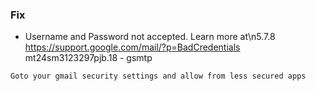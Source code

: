 ### Fix
- Username and Password not accepted. Learn more at\n5.7.8  https://support.google.com/mail/?p=BadCredentials mt24sm3123297pjb.18 - gsmtp
```sh
Goto your gmail security settings and allow from less secured apps
```